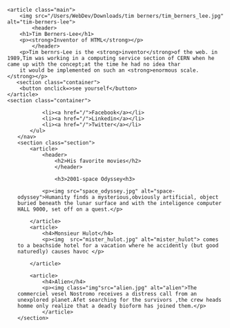 <!DOCTYPE html>
<html lang="en">
<head>
    <meta charset="UTF-8">
    <meta name="viewport" content="width=device-width, initial-scale=1.0">
    <link rel="stylesheet" href="style.css">
    <title>Document</title>
    
</head>
<body></body>
    
    <article class="main">
        <img src="/Users/WebDev/Downloads/tim berners/tim_berners_lee.jpg" alt="tim-berners-lee">
            <header>
        <h1>Tim Berners-Lee</h1>
        <p><strong>Inventor of HTML</strong></p>
            </header>
        <p>Tim bernrs-Lee is the <strong>inventor</strong>of the web. in 1989,Tim was working in a computing service section of CERN when he came up with the concept;at the time he had no idea thar
        it would be implemented on such an <strong>enormous scale.</strong></p>
       <section class="container">
        <button onclick=>see yourself</button>
    </article>
    <section class="container">
   <nav class="link">
       <ul>  
             
            <li><a href="/">Facebook</a></li> 
            <li><a href="/">Linkedin</a></li> 
            <li><a href="/">Twitter</a></li> 
        </ul>
    </nav>
    <section class="section">
        <article>
            <header>
                <h2>His favorite movies</h2>
                </header>
            
                <h3>2001-space Odyssey<h3>
            
            <p><img src="space_odyssey.jpg" alt="space-odyssey">Humanity finds a mysterious,obviously artificial, object buried beneath the lunar surface and with the inteligence computer HALL 9000, set off on a quest.</p>
        
        </article>
        <article>
            <h4>Monsieur Hulot</h4>
            <p><img  src="mister_hulot.jpg" alt="mister_hulot"> comes to a beachside hotel for a vacation where he accidently (but good naturedly) causes havoc </p>
        
        </article>

        <article>
            <h4>Alien</h4>
            <p><img class="img"src="alien.jpg" alt="alien">The commerciel vesel Nostromo receives a distress call from an unexplored planet.Afet searching for the survivors ,the crew heads homme only realize that a deadly bioform has joined them.</p>
            </article>
    </section>
</section>  
</section>
</body>
</html>
